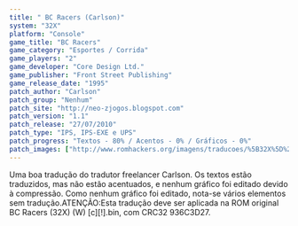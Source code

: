 ```yaml
---
title: " BC Racers (Carlson)"
system: "32X"
platform: "Console"
game_title: "BC Racers"
game_category: "Esportes / Corrida"
game_players: "2"
game_developer: "Core Design Ltd."
game_publisher: "Front Street Publishing"
game_release_date: "1995"
patch_author: "Carlson"
patch_group: "Nenhum"
patch_site: "http://neo-zjogos.blogspot.com"
patch_version: "1.1"
patch_release: "27/07/2010"
patch_type: "IPS, IPS-EXE e UPS"
patch_progress: "Textos - 80% / Acentos - 0% / Gráficos - 0%"
patch_images: ["http://www.romhackers.org/imagens/traducoes/%5B32X%5D%20BC%20Racers%20-%20Carlson%20-%201.jpg","http://www.romhackers.org/imagens/traducoes/%5B32X%5D%20BC%20Racers%20-%20Carlson%20-%202.jpg","http://www.romhackers.org/imagens/traducoes/%5B32X%5D%20BC%20Racers%20-%20Carlson%20-%203.png"]
---
```

Uma boa tradução do tradutor freelancer Carlson. Os textos estão traduzidos, mas não estão acentuados, e nenhum gráfico foi editado devido à compressão. Como nenhum gráfico foi editado, nota-se vários elementos sem tradução.ATENÇÃO:Esta tradução deve ser aplicada na ROM original BC Racers (32X) (W) [c][!].bin, com CRC32 936C3D27.